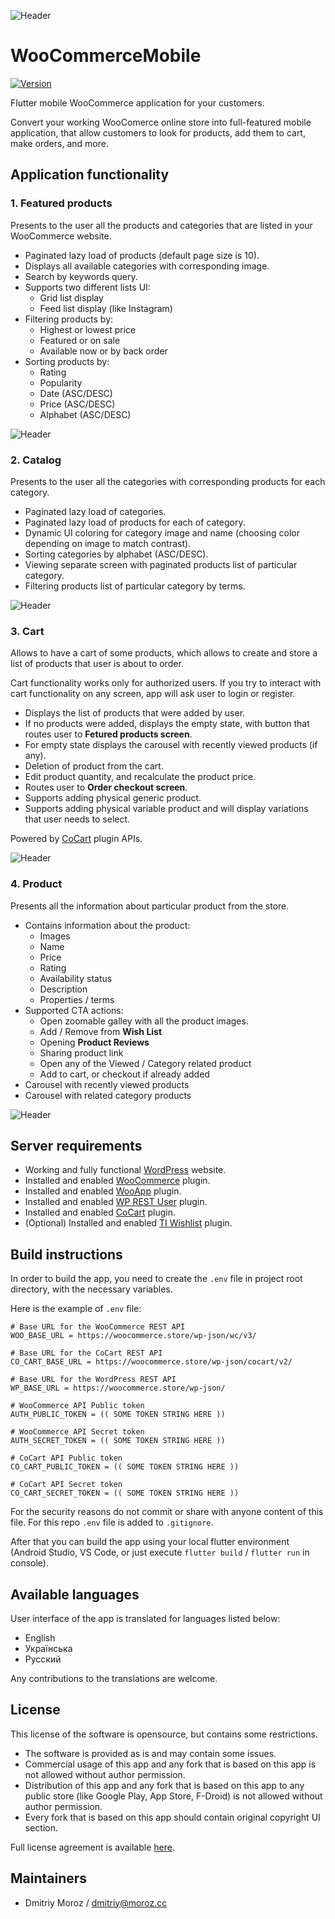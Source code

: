 ![Header](.github/assets/woo_app_banner.png)

# WooCommerceMobile

[![Version](https://img.shields.io/badge/Version-0.9.1-green)](https://github.com/ShiftHackZ/WooCommerceMobile/releases)

Flutter mobile WooCommerce application for your customers.

Convert your working WooComerce online store into full-featured mobile application, that allow customers to look for products, add them to cart, make orders, and more.

## Application functionality

### 1. Featured products 

Presents to the user all the products and categories that are listed in your WooCommerce website.

- Paginated lazy load of products (default page size is 10).
- Displays all available categories with corresponding image.
- Search by keywords query.
- Supports two different lists UI:
  - Grid list display
  - Feed list display (like Instagram) 
- Filtering products by:
  - Highest or lowest price
  - Featured or on sale
  - Available now or by back order
- Sorting products by:
  - Rating
  - Popularity
  - Date (ASC/DESC)
  - Price (ASC/DESC)
  - Alphabet (ASC/DESC)

![Header](.github/assets/woo_feature_home_screen.png)

### 2. Catalog 

Presents to the user all the categories with corresponding products for each category.

- Paginated lazy load of categories.
- Paginated lazy load of products for each of category.
- Dynamic UI coloring for category image and name (choosing color depending on image to match contrast).
- Sorting categories by alphabet (ASC/DESC).
- Viewing separate screen with paginated products list of particular category.
- Filtering products list of particular category by terms.

![Header](.github/assets/woo_feature_catalog.png)

### 3. Cart

Allows to have a cart of some products, which allows to create and store a list of products that user is about to order.

Cart functionality works only for authorized users. If you try to interact with cart functionality on any screen, app will ask user to login or register.

- Displays the list of products that were added by user.
- If no products were added, displays the empty state, with button that routes user to **Fetured products screen**.
- For empty state displays the carousel with recently viewed products (if any).
- Deletion of product from the cart.
- Edit product quantity, and recalculate the product price.
- Routes user to **Order checkout screen**.
- Supports adding physical generic product.
- Supports adding physical variable product and will display variations that user needs to select.

Powered by [CoCart](https://docs.cocart.xyz/#introduction) plugin APIs.

![Header](.github/assets/woo_feature_cart.png)

### 4. Product

Presents all the information about particular product from the store.

- Contains information about the product:
  - Images
  - Name
  - Price
  - Rating
  - Availability status
  - Description
  - Properties / terms
- Supported CTA actions:
  - Open zoomable galley with all the product images.
  - Add / Remove from **Wish List**
  - Opening **Product Reviews**
  - Sharing product link
  - Open any of the Viewed / Category related product
  - Add to cart, or checkout if already added
- Carousel with recently viewed products
- Carousel with related category products

![Header](.github/assets/woo_feature_product.png)

## Server requirements

- Working and fully functional [WordPress](https://wordpress.org/) website.
- Installed and enabled [WooCommerce](https://woocommerce.com/) plugin.
- Installed and enabled [WooApp](https://woo.moroz.cc) plugin.
- Installed and enabled [WP REST User](https://www.commoninja.com/discover/wordpress/plugin/wp-rest-user) plugin.
- Installed and enabled [CoCart](https://docs.cocart.xyz/#introduction) plugin.
- (Optional) Installed and enabled [TI Wishlist](https://wordpress.org/plugins/ti-woocommerce-wishlist/) plugin.

## Build instructions

In order to build the app, you need to create the `.env` file in project root directory, with the necessary variables.

Here is the example of `.env` file: 

```.env
# Base URL for the WooCommerce REST API 
WOO_BASE_URL = https://woocommerce.store/wp-json/wc/v3/

# Base URL for the CoCart REST API
CO_CART_BASE_URL = https://woocommerce.store/wp-json/cocart/v2/

# Base URL for the WordPress REST API 
WP_BASE_URL = https://woocommerce.store/wp-json/

# WooCommerce API Public token
AUTH_PUBLIC_TOKEN = (( SOME TOKEN STRING HERE ))

# WooCommerce API Secret token
AUTH_SECRET_TOKEN = (( SOME TOKEN STRING HERE ))

# CoCart API Public token
CO_CART_PUBLIC_TOKEN = (( SOME TOKEN STRING HERE ))

# CoCart API Secret token
CO_CART_SECRET_TOKEN = (( SOME TOKEN STRING HERE ))

```

For the security reasons do not commit or share with anyone content of this file. For this repo `.env` file is added to `.gitignore`. 

After that you can build the app using your local flutter environment (Android Studio, VS Code, or just execute `flutter build` / `flutter run` in console). 

## Available languages

User interface of the app is translated for languages listed below:

- English
- Українська
- Русский

Any contributions to the translations are welcome.

## License 

This license of the software is opensource, but contains some restrictions. 

- The software is provided as is and may contain some issues.
- Commercial usage of this app and any fork that is based on this app is not allowed without author permission.
- Distribution of this app and any fork that is based on this app to any public store (like Google Play, App Store, F-Droid) is not allowed without author permission.
- Every fork that is based on this app should contain original copyright UI section.

Full license agreement is available [here](https://1.cc).

## Maintainers

- Dmitriy Moroz / dmitriy@moroz.cc
